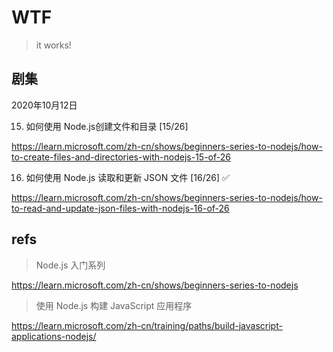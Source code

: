 # WTF

> it works!

## 剧集

2020年10月12日

15. 如何使用 Node.js创建文件和目录 [15/26]

https://learn.microsoft.com/zh-cn/shows/beginners-series-to-nodejs/how-to-create-files-and-directories-with-nodejs-15-of-26

16. 如何使用 Node.js 读取和更新 JSON 文件 [16/26] ✅

https://learn.microsoft.com/zh-cn/shows/beginners-series-to-nodejs/how-to-read-and-update-json-files-with-nodejs-16-of-26




## refs

> Node.js 入门系列

<!-- https://aka.ms/NodeBeginnerSeries -->

https://learn.microsoft.com/zh-cn/shows/beginners-series-to-nodejs


> 使用 Node.js 构建 JavaScript 应用程序

<!-- https://aka.ms/LearnNode.js -->

https://learn.microsoft.com/zh-cn/training/paths/build-javascript-applications-nodejs/



